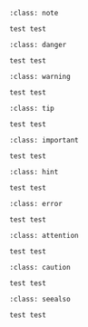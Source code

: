 
```{admonition} Dette er en Notis
:class: note

test test 
```
```{admonition} Dette er en Danger
:class: danger

test test 
```
```{admonition} Dette er en Warning
:class: warning

test test 
```
```{admonition} Dette er en Tip
:class: tip

test test 
```
```{admonition} Dette er en Important
:class: important

test test 
```
```{admonition} Dette er en Hint
:class: hint

test test 
```
```{admonition} Dette er en Error
:class: error

test test 
```
```{admonition} Dette er en Attention
:class: attention

test test 
```

```{admonition} Dette er en Caution
:class: caution

test test 
```

```{admonition} Dette er en Seealso
:class: seealso

test test 
```